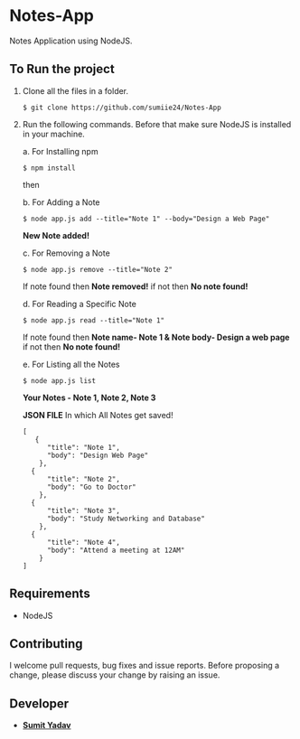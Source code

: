 # Notes-App
Notes Application using NodeJS.

## To Run the project
1. Clone all the files in a folder.
  
    ```
    $ git clone https://github.com/sumiie24/Notes-App
    ```
2. Run the following commands. Before that make sure NodeJS is installed in your machine.  
    
    a. For Installing npm
    ``` 
    $ npm install 
    ```
    then 

    
    b. For Adding a Note
    ``` 
    $ node app.js add --title="Note 1" --body="Design a Web Page" 
    ``` 
    **New Note added!**

    
    c. For Removing a Note
    ``` 
    $ node app.js remove --title="Note 2" 
    ``` 
    If note found then **Note removed!** if not then **No note found!** 
    
    
    d. For Reading a Specific Note
    ``` 
    $ node app.js read --title="Note 1" 
    ```
    If note found then **Note name- Note 1 & Note body- Design a web page** if not then **No note found!**
   
    
    e. For Listing all the Notes
    ``` 
    $ node app.js list 
    ``` 
    **Your Notes - Note 1, Note 2, Note 3** 
    
    **JSON FILE** In which All Notes get saved!
    ```
    [
       {
          "title": "Note 1",
          "body": "Design Web Page"
        },
      {
          "title": "Note 2",
          "body": "Go to Doctor"
        },
      {
          "title": "Note 3",
          "body": "Study Networking and Database"
        },
      {
          "title": "Note 4",
          "body": "Attend a meeting at 12AM"
        }
    ]
    ```
    
    
## Requirements
* NodeJS


## Contributing
I welcome pull requests, bug fixes and issue reports. Before proposing a change, please discuss your change by raising an issue.


## Developer 
* **[Sumit Yadav](https://www.linkedin.com/in/sumiie24/)**

